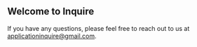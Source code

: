 ## Welcome to Inquire 

If you have any questions, please feel free to reach out to us at applicationinquire@gmail.com. 

